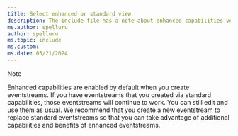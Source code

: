 ```yaml
---
title: Select enhanced or standard view
description: The include file has a note about enhanced capabilities versus standard capabilities.
ms.author: spelluru
author: spelluru
ms.topic: include
ms.custom:
ms.date: 05/21/2024
---
```


> [!NOTE]
> Enhanced capabilities are enabled by default when you create eventstreams. If you have eventstreams that you created via standard capabilities, those eventstreams will continue to work. You can still edit and use them as usual. We recommend that you create a new eventstream to replace standard eventstreams so that you can take advantage of additional capabilities and benefits of enhanced eventstreams.
